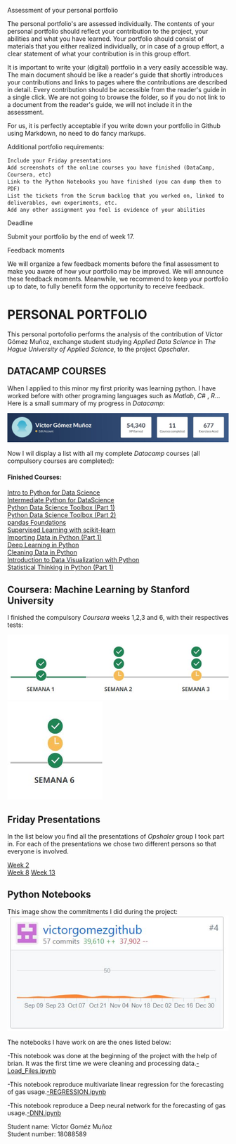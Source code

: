 Assessment of your personal portfolio

The personal portfolio's are assessed individually. The contents of your personal portfolio should reflect your contribution to the project, your abilities and what you have learned. Your portfolio should consist of materials that you either realized individually, or in case of a group effort, a clear statement of what your contribution is in this group effort.

It is important to write your (digital) portfolio in a very easily accessible way. The main document should be like a reader's guide that shortly introduces your contributions and links to pages where the contributions are described in detail. Every contribution should be accessible from the reader's guide in a single click. We are not going to browse the folder, so if you do not link to a document from the reader's guide, we will not include it in the assessment.

For us, it is perfectly acceptable if you write down your portfolio in Github using Markdown, no need to do fancy markups.

Additional portfolio requirements:

    Include your Friday presentations
    Add screenshots of the online courses you have finished (DataCamp, Coursera, etc)
    Link to the Python Notebooks you have finished (you can dump them to PDF)
    List the tickets from the Scrum backlog that you worked on, linked to deliverables, own experiments, etc.
    Add any other assignment you feel is evidence of your abilities

Deadline

Submit your portfolio by the end of week 17.


Feedback moments

We will organize a few feedback moments before the final assessment to make you aware of how your portfolio may be improved. We will announce these feedback moments. Meanwhile, we recommend to keep your portfolio up to date, to fully benefit form the opportunity to receive feedback.


# PERSONAL PORTFOLIO

This personal portofolio performs the analysis of the contribution of Víctor Gómez Muñoz, exchange student studying *Applied Data Science* in *The Hague University of Applied Science*, to the project *Opschaler*. 

## DATACAMP COURSES

When I applied to this minor my first priority was learning python. I have worked before with other programing languages such as *Matlab*, *C#* , *R*... Here is a small summary of my progress in *Datacamp*:

<img src="https://github.com/deKeijzer/KB-74-OPSCHALER/blob/master/Personal_folders/VictorC/PortfolioInf/datacamppoints.JPG">

Now I wil display a list with all my complete *Datacamp* courses (all compulsory courses are completed):
#### Finished Courses:

[Intro to Python for Data Science](https://www.datacamp.com/courses/intro-to-python-for-data-science)  
[Intermediate Python for DataScience](https://www.datacamp.com/courses/intermediate-python-for-data-science)  
[Python Data Science Toolbox (Part 1)](https://www.datacamp.com/courses/python-data-science-toolbox-part-1)  
[Python Data Science Toolbox (Part 2)](https://www.datacamp.com/courses/python-data-science-toolbox-part-2)  
[pandas Foundations](https://www.datacamp.com/courses/pandas-foundations)  
[Supervised Learning with scikit-learn](https://www.datacamp.com/courses/supervised-learning-with-scikit-learn)  
[Importing Data in Python (Part 1)](https://www.datacamp.com/courses/importing-data-in-python-part-1)  
[Deep Learning in Python](https://www.datacamp.com/courses/deep-learning-in-python)  
[Cleaning Data in Python](https://www.datacamp.com/courses/cleaning-data-in-python)  
[Introduction to Data Visualization with Python](https://www.datacamp.com/courses/introduction-to-data-visualization-with-python)  
[Statistical Thinking in Python (Part 1)](https://www.datacamp.com/courses/statistical-thinking-in-python-part-1)  

## Coursera: Machine Learning by Stanford University

I finished the compulsory *Coursera* weeks 1,2,3 and 6, with their respectives tests:

<img src="https://github.com/deKeijzer/KB-74-OPSCHALER/blob/master/Personal_folders/VictorC/PortfolioInf/coursera1.JPG">
<img src="https://github.com/deKeijzer/KB-74-OPSCHALER/blob/master/Personal_folders/VictorC/PortfolioInf/coursera2.JPG">


## Friday Presentations

In the list below you find all the presentations of *Opshaler* group I took part in. For each of the presentations we chose two different persons so that everyone is involved.

[Week 2](https://github.com/deKeijzer/KB-74-OPSCHALER/blob/master/Personal_folders/VictorC/PortfolioInf/7-9-2018.pptx)   
[Week 8](https://github.com/deKeijzer/KB-74-OPSCHALER/blob/master/Personal_folders/VictorC/PortfolioInf/17-10-2018%20good.pptx) 
[Week 13](https://github.com/deKeijzer/KB-74-OPSCHALER/blob/master/Personal_folders/VictorC/PortfolioInf/23-11-2018%20(2).pptx) 

## Python Notebooks

This image show the commitments I did during the project:
<img src="https://github.com/deKeijzer/KB-74-OPSCHALER/blob/master/Personal_folders/VictorC/PortfolioInf/github.JPG">


The notebooks I have work on are the ones listed below:

-This notebook was done at the beginning of the project with the help of brian. It was the first time we were cleaning and processing data.[-Load_Files.ipynb](https://github.com/deKeijzer/KB-74-OPSCHALER/blob/master/Personal_folders/VictorC/Load_Files.ipynb)

-This notebook reproduce multivariate linear regression for the forecasting of gas usage.[-REGRESSION.ipynb](https://github.com/deKeijzer/KB-74-OPSCHALER/blob/master/Personal_folders/VictorC/REGRESSION/REGRESSION.ipynb)

-This notebook reproduce a Deep neural network for the forecasting of gas usage.[-DNN.ipynb](https://github.com/deKeijzer/KB-74-OPSCHALER/blob/master/Personal_folders/VictorC/NEURAL/DNN.ipynb)



Student name: Víctor Goméz Muñoz  
Student number: 18088589
